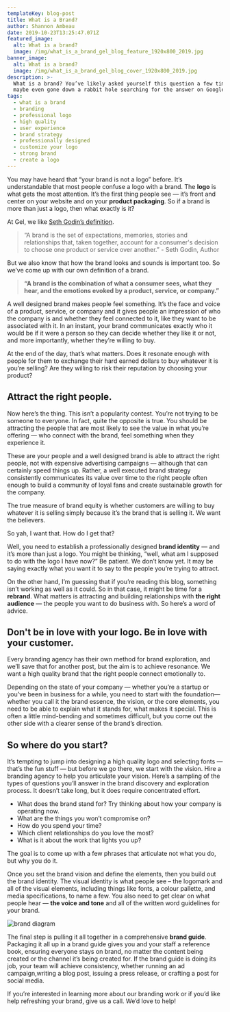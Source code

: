 ```yaml
---
templateKey: blog-post
title: What is a Brand?
author: Shannon Ambeau
date: 2019-10-23T13:25:47.071Z
featured_image:
  alt: What is a brand?
  image: /img/what_is_a_brand_gel_blog_feature_1920x800_2019.jpg
banner_image:
  alt: What is a brand?
  image: /img/what_is_a_brand_gel_blog_cover_1920x800_2019.jpg
description: >-
  What is a brand? You’ve likely asked yourself this question a few times and
  maybe even gone down a rabbit hole searching for the answer on Google.
tags:
  - what is a brand
  - branding
  - professional logo
  - high quality
  - user experience
  - brand strategy
  - professionally designed
  - customize your logo
  - strong brand
  - create a logo
---
```

You may have heard that “your brand is not a logo” before. It’s understandable that most people confuse a logo with a brand. The **logo** is what gets the most attention. It’s the first thing people see — it’s front and center on your website and on your **product packaging**. So if a brand is more than just a logo, then what exactly is it?

At Gel, we like [Seth Godin’s definition](https://seths.blog/2009/12/define-brand/). 

> “A brand is the set of expectations, memories, stories and relationships that, taken together, account for a consumer's decision to choose one product or service over another.” - Seth Godin, Author

But we also know that how the brand looks and sounds is important too. So we’ve come up with our own definition of a brand.

> **“A brand is the combination of what a consumer sees, what they hear, and the emotions evoked by a product, service, or company.”**

A well designed brand makes people feel something. It’s the face and voice of a product, service, or company and it gives people an impression of who the company is and whether they feel connected to it, like they want to be associated with it. In an instant, your brand communicates exactly who it would be if it were a person so they can decide whether they like it or not, and more importantly, whether they’re willing to buy. 

At the end of the day, that’s what matters. Does it resonate enough with people for them to exchange their hard earned dollars to buy whatever it is you’re selling? Are they willing to risk their reputation by choosing your product? 

## Attract the right people.

Now here’s the thing. This isn’t a popularity contest. You’re not trying to be someone to everyone. In fact, quite the opposite is true. You should be attracting the people that are most likely to see the value in what you’re offering — who connect with the brand, feel something when they experience it. 

These are your people and a well designed brand is able to attract the right people, not with expensive advertising campaigns — although that can certainly speed things up. Rather, a well executed brand strategy consistently communicates its value over time to the right people often enough to build a community of loyal fans and create sustainable growth for the company. 

The true measure of brand equity is whether customers are willing to buy whatever it is selling simply because it’s the brand that is selling it. We want the believers. 

So yah, I want that. How do I get that? 

Well, you need to establish a professionally designed **brand identity** — and it’s more than just a logo. You might be thinking, “well, what am I supposed to do with the logo I have now?” Be patient. We don’t know yet. It may be saying exactly what you want it to say to the people you’re trying to attract. 

On the other hand, I’m guessing that if you’re reading this blog, something isn’t working as well as it could. So in that case, it might be time for a **rebrand**. What matters is attracting and building relationships with **the right audience** — the people you want to do business with. So here’s a word of advice. 

## Don't be in love with your logo. Be in love with your customer.

Every branding agency has their own method for brand exploration, and we’ll save that for another post, but the aim is to achieve resonance. We want a high quality brand that the right people connect emotionally to.

Depending on the state of your company — whether you’re a startup or you’ve been in business for a while, you need to start with the foundation— whether you call it the brand essence, the vision, or the core elements, you need to be able to explain what it stands for, what makes it special. This is often a little mind-bending and sometimes difficult, but you come out the other side with a clearer sense of the brand’s direction.

## So where do you start?

It’s tempting to jump into designing a high quality logo and selecting fonts — that’s the fun stuff — but before we go there, we start with the vision. Hire a branding agency to help you articulate your vision. Here’s a sampling of the types of questions you’ll answer in the brand discovery and exploration process. It doesn’t take long, but it does require concentrated effort. 

* What does the brand stand for? Try thinking about how your company is operating now. 
* What are the things you won’t compromise on? 
* How do you spend your time? 
* Which client relationships do you love the most? 
* What is it about the work that lights you up? 

The goal is to come up with a few phrases that articulate not what you do, but why you do it. 

Once you set the brand vision and define the elements, then you build out the brand identity. The visual identity is what people see – the logomark and all of the visual elements, including things like fonts, a colour pallette, and media specifications, to name a few. You also need to get clear on what people hear — **the voice and tone** and all of the written word guidelines for your brand.

![brand diagram](/img/brand_diagram_gel_2019.jpg "Brand Diagram")

The final step is pulling it all together in a comprehensive **brand guide**. Packaging it all up in a brand guide gives you and your staff a reference book, ensuring everyone stays on brand, no matter the content being created or the channel it’s being created for. If the brand guide is doing its job, your team will achieve consistency, whether running an ad campaign,writing a blog post, issuing a press release, or crafting a post for social media. 

If you’re interested in learning more about our branding work or if you’d like help refreshing your brand, give us a call. We’d love to help!
